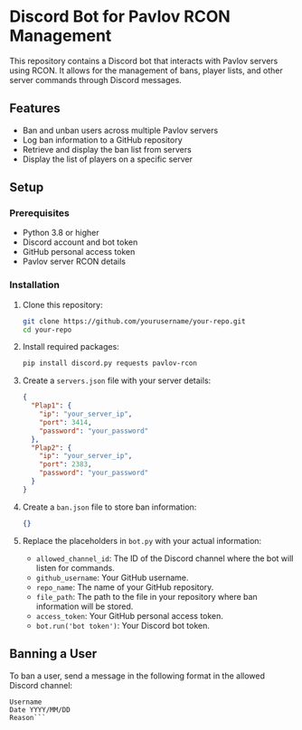 # Discord Bot for Pavlov RCON Management

This repository contains a Discord bot that interacts with Pavlov servers using RCON. It allows for the management of bans, player lists, and other server commands through Discord messages.

## Features

- Ban and unban users across multiple Pavlov servers
- Log ban information to a GitHub repository
- Retrieve and display the ban list from servers
- Display the list of players on a specific server

## Setup

### Prerequisites

- Python 3.8 or higher
- Discord account and bot token
- GitHub personal access token
- Pavlov server RCON details

### Installation

1. Clone this repository:

    ```bash
    git clone https://github.com/yourusername/your-repo.git
    cd your-repo
    ```

2. Install required packages:

    ```bash
    pip install discord.py requests pavlov-rcon
    ```

3. Create a `servers.json` file with your server details:

    ```json
    {
      "Plap1": {
        "ip": "your_server_ip",
        "port": 3414,
        "password": "your_password"
      },
      "Plap2": {
        "ip": "your_server_ip",
        "port": 2383,
        "password": "your_password"
      }
    }
    ```

4. Create a `ban.json` file to store ban information:

    ```json
    {}
    ```

5. Replace the placeholders in `bot.py` with your actual information:
    - `allowed_channel_id`: The ID of the Discord channel where the bot will listen for commands.
    - `github_username`: Your GitHub username.
    - `repo_name`: The name of your GitHub repository.
    - `file_path`: The path to the file in your repository where ban information will be stored.
    - `access_token`: Your GitHub personal access token.
    - `bot.run('bot token')`: Your Discord bot token.

## Banning a User

To ban a user, send a message in the following format in the allowed Discord channel:

```
Username
Date YYYY/MM/DD
Reason```

